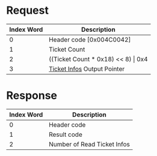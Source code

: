 # Request

| Index Word | Description                                                                       |
|------------|-----------------------------------------------------------------------------------|
| 0          | Header code \[0x004C0042\]                                                        |
| 1          | Ticket Count                                                                      |
| 2          | ((Ticket Count \* 0x18) \<\< 8) \| 0x4                                            |
| 3          | [Ticket Infos](Application_Manager_Services#TicketInfo "wikilink") Output Pointer |

# Response

| Index Word | Description                 |
|------------|-----------------------------|
| 0          | Header code                 |
| 1          | Result code                 |
| 2          | Number of Read Ticket Infos |